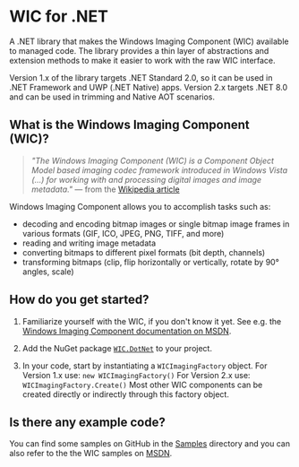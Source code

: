 # WIC for .NET

A .NET library that makes the Windows Imaging Component (WIC) available to managed code. The library provides a thin layer of abstractions and extension methods to make it easier to work with the raw WIC interface. 

Version 1.x of the library targets .NET Standard 2.0, so it can be used in .NET Framework and UWP (.NET Native) apps. Version 2.x targets .NET 8.0 and can be used in trimming and Native AOT scenarios.

## What is the Windows Imaging Component (WIC)?

> _"The Windows Imaging Component (WIC) is a Component Object Model based imaging codec framework
> introduced in Windows Vista (…) for working with and processing digital images and image metadata."_
> &mdash; from the [Wikipedia article](wikipedia)

 [wikipedia]: https://en.wikipedia.org/wiki/Windows_Imaging_Component

Windows Imaging Component allows you to accomplish tasks such as:

 * decoding and encoding bitmap images or single bitmap image frames in various formats (GIF, ICO, JPEG, PNG, TIFF, and more)
 * reading and writing image metadata
 * converting bitmaps to different pixel formats (bit depth, channels)
 * transforming bitmaps (clip, flip horizontally or vertically, rotate by 90° angles, scale)

## How do you get started?

 1. Familiarize yourself with the WIC, if you don't know it yet.
    See e.g. the [Windows Imaging Component documentation on MSDN][msdn].

 2. Add the NuGet package [`WIC.DotNet`][nuget-package] to your project.

 3. In your code, start by instantiating a `WICImagingFactory` object.
    For Version 1.x use: `new WICImagingFactory()`
    For Version 2.x use: `WICImagingFactory.Create()`
    Most other WIC components can be created directly or indirectly through this factory object.
    
 [msdn]: https://msdn.microsoft.com/en-us/library/windows/desktop/ee719902.aspx
 [nuget-package]: https://www.nuget.org/packages/WIC.DotNet/

## Is there any example code?

You can find some samples on GitHub in the [Samples] directory and you can also refer to the the WIC samples on [MSDN].

[Samples]: https://github.com/sbaeumlisberger/WIC-DotNet/tree/develop/Samples
